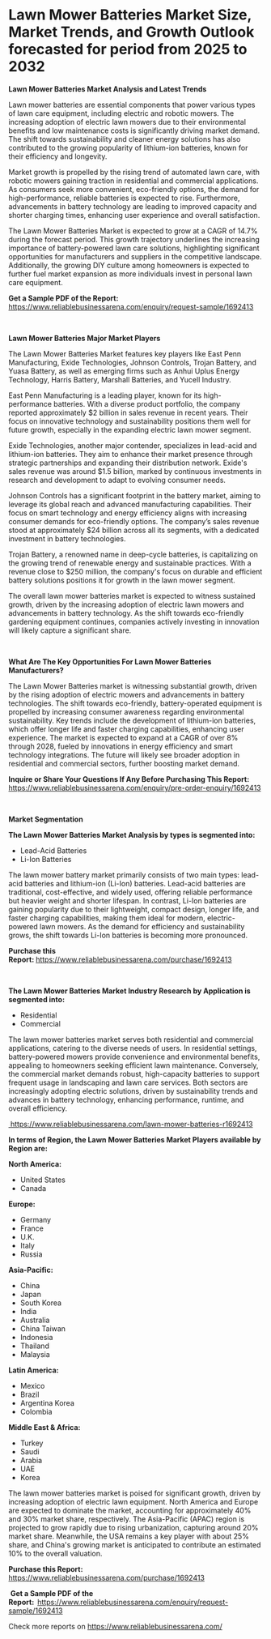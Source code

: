<p><h1>Lawn Mower Batteries Market Size, Market Trends, and Growth Outlook forecasted for period from 2025 to 2032</h1></p><p><strong>Lawn Mower Batteries Market Analysis and Latest Trends</strong></p>
<p><p>Lawn mower batteries are essential components that power various types of lawn care equipment, including electric and robotic mowers. The increasing adoption of electric lawn mowers due to their environmental benefits and low maintenance costs is significantly driving market demand. The shift towards sustainability and cleaner energy solutions has also contributed to the growing popularity of lithium-ion batteries, known for their efficiency and longevity.</p><p>Market growth is propelled by the rising trend of automated lawn care, with robotic mowers gaining traction in residential and commercial applications. As consumers seek more convenient, eco-friendly options, the demand for high-performance, reliable batteries is expected to rise. Furthermore, advancements in battery technology are leading to improved capacity and shorter charging times, enhancing user experience and overall satisfaction.</p><p>The Lawn Mower Batteries Market is expected to grow at a CAGR of 14.7% during the forecast period. This growth trajectory underlines the increasing importance of battery-powered lawn care solutions, highlighting significant opportunities for manufacturers and suppliers in the competitive landscape. Additionally, the growing DIY culture among homeowners is expected to further fuel market expansion as more individuals invest in personal lawn care equipment.</p></p>
<p><strong>Get a Sample PDF of the Report:&nbsp;</strong> <a href="https://www.reliablebusinessarena.com/enquiry/request-sample/1692413?utm_campaign=2488&utm_medium=2&utm_source=Github&utm_content=ia&utm_term=07042025&utm_id=lawn-mower-batteries">https://www.reliablebusinessarena.com/enquiry/request-sample/1692413</a></p>
<p>&nbsp;</p>
<p><strong>Lawn Mower Batteries Major Market Players</strong></p>
<p><p>The Lawn Mower Batteries Market features key players like East Penn Manufacturing, Exide Technologies, Johnson Controls, Trojan Battery, and Yuasa Battery, as well as emerging firms such as Anhui Uplus Energy Technology, Harris Battery, Marshall Batteries, and Yucell Industry. </p><p>East Penn Manufacturing is a leading player, known for its high-performance batteries. With a diverse product portfolio, the company reported approximately $2 billion in sales revenue in recent years. Their focus on innovative technology and sustainability positions them well for future growth, especially in the expanding electric lawn mower segment.</p><p>Exide Technologies, another major contender, specializes in lead-acid and lithium-ion batteries. They aim to enhance their market presence through strategic partnerships and expanding their distribution network. Exide's sales revenue was around $1.5 billion, marked by continuous investments in research and development to adapt to evolving consumer needs.</p><p>Johnson Controls has a significant footprint in the battery market, aiming to leverage its global reach and advanced manufacturing capabilities. Their focus on smart technology and energy efficiency aligns with increasing consumer demands for eco-friendly options. The company’s sales revenue stood at approximately $24 billion across all its segments, with a dedicated investment in battery technologies.</p><p>Trojan Battery, a renowned name in deep-cycle batteries, is capitalizing on the growing trend of renewable energy and sustainable practices. With a revenue close to $250 million, the company's focus on durable and efficient battery solutions positions it for growth in the lawn mower segment.</p><p>The overall lawn mower batteries market is expected to witness sustained growth, driven by the increasing adoption of electric lawn mowers and advancements in battery technology. As the shift towards eco-friendly gardening equipment continues, companies actively investing in innovation will likely capture a significant share.</p></p>
<p>&nbsp;</p>
<p><strong>What Are The Key Opportunities For Lawn Mower Batteries Manufacturers?</strong></p>
<p><p>The Lawn Mower Batteries market is witnessing substantial growth, driven by the rising adoption of electric mowers and advancements in battery technologies. The shift towards eco-friendly, battery-operated equipment is propelled by increasing consumer awareness regarding environmental sustainability. Key trends include the development of lithium-ion batteries, which offer longer life and faster charging capabilities, enhancing user experience. The market is expected to expand at a CAGR of over 8% through 2028, fueled by innovations in energy efficiency and smart technology integrations. The future will likely see broader adoption in residential and commercial sectors, further boosting market demand.</p></p>
<p><strong>Inquire or Share Your Questions If Any Before Purchasing This Report:</strong> <a href="https://www.reliablebusinessarena.com/enquiry/pre-order-enquiry/1692413?utm_campaign=2488&utm_medium=2&utm_source=Github&utm_content=ia&utm_term=07042025&utm_id=lawn-mower-batteries">https://www.reliablebusinessarena.com/enquiry/pre-order-enquiry/1692413</a></p>
<p>&nbsp;</p>
<p><strong>Market Segmentation</strong></p>
<p><strong>The Lawn Mower Batteries Market Analysis by types is segmented into:</strong></p>
<p><ul><li>Lead-Acid Batteries</li><li>Li-Ion Batteries</li></ul></p>
<p><p>The lawn mower battery market primarily consists of two main types: lead-acid batteries and lithium-ion (Li-Ion) batteries. Lead-acid batteries are traditional, cost-effective, and widely used, offering reliable performance but heavier weight and shorter lifespan. In contrast, Li-Ion batteries are gaining popularity due to their lightweight, compact design, longer life, and faster charging capabilities, making them ideal for modern, electric-powered lawn mowers. As the demand for efficiency and sustainability grows, the shift towards Li-Ion batteries is becoming more pronounced.</p></p>
<p><strong>Purchase this Report:&nbsp;</strong><a href="https://www.reliablebusinessarena.com/purchase/1692413?utm_campaign=2488&utm_medium=2&utm_source=Github&utm_content=ia&utm_term=07042025&utm_id=lawn-mower-batteries">https://www.reliablebusinessarena.com/purchase/1692413</a></p>
<p>&nbsp;</p>
<p><strong>The Lawn Mower Batteries Market Industry Research by Application is segmented into:</strong></p>
<p><ul><li>Residential</li><li>Commercial</li></ul></p>
<p><p>The lawn mower batteries market serves both residential and commercial applications, catering to the diverse needs of users. In residential settings, battery-powered mowers provide convenience and environmental benefits, appealing to homeowners seeking efficient lawn maintenance. Conversely, the commercial market demands robust, high-capacity batteries to support frequent usage in landscaping and lawn care services. Both sectors are increasingly adopting electric solutions, driven by sustainability trends and advances in battery technology, enhancing performance, runtime, and overall efficiency.</p></p>
<p><a href="https://www.reliablebusinessarena.com/lawn-mower-batteries-r1692413?utm_campaign=2488&utm_medium=2&utm_source=Github&utm_content=ia&utm_term=07042025&utm_id=lawn-mower-batteries">&nbsp;https://www.reliablebusinessarena.com/lawn-mower-batteries-r1692413</a></p>
<p><strong>In terms of Region, the Lawn Mower Batteries Market Players available by Region are:</strong></p>
<p>
    <p> <strong> North America: </strong>
        <ul>
            <li>United States</li>
            <li>Canada</li>
        </ul>
        </p> 
    <p> <strong> Europe: </strong>
        <ul>
            <li>Germany</li>
            <li>France</li>
            <li>U.K.</li>
            <li>Italy</li>
            <li>Russia</li>
        </ul>
        </p> 
    <p> <strong> Asia-Pacific: </strong>
        <ul>
            <li>China</li>
            <li>Japan</li>
            <li>South Korea</li>
            <li>India</li>
            <li>Australia</li>
            <li>China Taiwan</li>
            <li>Indonesia</li>
            <li>Thailand</li>
            <li>Malaysia</li>
        </ul>
        </p> 
    <p> <strong> Latin America: </strong>
        <ul>
            <li>Mexico</li>
            <li>Brazil</li>
            <li>Argentina Korea</li>
            <li>Colombia</li>
        </ul>
        </p> 
    <p> <strong> Middle East & Africa: </strong>
        <ul>
            <li>Turkey</li>
            <li>Saudi</li>
            <li>Arabia</li>
            <li>UAE</li>
            <li>Korea</li>
        </ul>
    </p>
    </p>
<p><p>The lawn mower batteries market is poised for significant growth, driven by increasing adoption of electric lawn equipment. North America and Europe are expected to dominate the market, accounting for approximately 40% and 30% market share, respectively. The Asia-Pacific (APAC) region is projected to grow rapidly due to rising urbanization, capturing around 20% market share. Meanwhile, the USA remains a key player with about 25% share, and China's growing market is anticipated to contribute an estimated 10% to the overall valuation.</p></p>
<p><strong>Purchase this Report: </strong><a href="https://www.reliablebusinessarena.com/purchase/1692413?utm_campaign=2488&utm_medium=2&utm_source=Github&utm_content=ia&utm_term=07042025&utm_id=lawn-mower-batteries">https://www.reliablebusinessarena.com/purchase/1692413</a></p>
<p>&nbsp;<strong>Get a Sample PDF of the Report:&nbsp;&nbsp;</strong><a href="https://www.reliablebusinessarena.com/enquiry/request-sample/1692413?utm_campaign=2488&utm_medium=2&utm_source=Github&utm_content=ia&utm_term=07042025&utm_id=lawn-mower-batteries">https://www.reliablebusinessarena.com/enquiry/request-sample/1692413</a></p>
<p><strong></strong></p>
<p>Check more reports on <a href="https://www.reliablebusinessarena.com/?utm_campaign=2488&utm_medium=2&utm_source=Github&utm_content=ia&utm_term=07042025&utm_id=lawn-mower-batteries">https://www.reliablebusinessarena.com/</a></p>